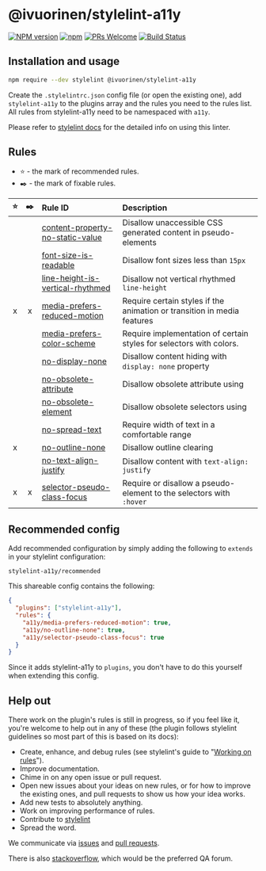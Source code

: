 # @ivuorinen/stylelint-a11y

[![NPM version](http://img.shields.io/npm/v/@ivuorinen/stylelint-a11y.svg)](https://www.npmjs.org/package/@ivuorinen/stylelint-a11y) [![npm](https://img.shields.io/npm/dt/@ivuorinen/stylelint-a11y.svg)](http://www.npmtrends.com/@ivuorinen/stylelint-a11y) [![PRs Welcome](https://img.shields.io/badge/PRs-welcome-brightgreen.svg)](https://egghead.io/courses/how-to-contribute-to-an-open-source-project-on-github) [![Build Status](https://travis-ci.org/ivuorinen/stylelint-a11y.svg?branch=master)](https://travis-ci.org/YozhikM/@ivuorinen/stylelint-a11y)

## Installation and usage

```bash
npm require --dev stylelint @ivuorinen/stylelint-a11y
```

Create the `.stylelintrc.json` config file (or open the existing one), add `stylelint-a11y` to the plugins array and the rules you need to the rules list. All rules from stylelint-a11y need to be namespaced with `a11y`.

Please refer to [stylelint docs][stylelint-guide] for the detailed info on using this linter.

## Rules

- ⭐️ - the mark of recommended rules.
- ✒️ - the mark of fixable rules.

| ⭐ | ️✒️ | Rule ID                                                                   | Description                                                            |
|:-:|:-:| :------------------------------------------------------------------------ | :---------------------------------------------------------------------- |
|   |   | [content-property-no-static-value][rule-content-property-no-static-value] | Disallow unaccessible CSS generated content in pseudo-elements          |
|   |   | [font-size-is-readable][rule-font-size-is-readable]                       | Disallow font sizes less than `15px`                                    |
|   |   | [line-height-is-vertical-rhythmed][rule-line-height-is-vert-rhymed]       | Disallow not vertical rhythmed `line-height`                            |
| x️ | x | [media-prefers-reduced-motion][rule-media-prefers-reduced-motion]         | Require certain styles if the animation or transition in media features |
|   |   | [media-prefers-color-scheme][rule-media-prefers-color-scheme]             | Require implementation of certain styles for selectors with colors.     |
|   |   | [no-display-none][rule-no-display-none]                                   | Disallow content hiding with `display: none` property                   |
|   |   | [no-obsolete-attribute][rule-no-obsolete-attribute]                       | Disallow obsolete attribute using                                       |
|   |   | [no-obsolete-element][rule-no-obsolete-element]                           | Disallow obsolete selectors using                                       |
|   |   | [no-spread-text][rule-no-spread-text]                                     | Require width of text in a comfortable range                            |
| x |   | [no-outline-none][rule-no-outline-none]                                   | Disallow outline clearing                                               |
|   |   | [no-text-align-justify][rule-no-text-align-justify]                       | Disallow content with `text-align: justify`                             |
| x | x | [selector-pseudo-class-focus][rule-selector-pseudo-class-focus]           | Require or disallow a pseudo-element to the selectors with `:hover`     |


## Recommended config

Add recommended configuration by simply adding the following to `extends` in your stylelint configuration:

```
stylelint-a11y/recommended
```

This shareable config contains the following:

```json
{
  "plugins": ["stylelint-a11y"],
  "rules": {
    "a11y/media-prefers-reduced-motion": true,
    "a11y/no-outline-none": true,
    "a11y/selector-pseudo-class-focus": true
  }
}
```

Since it adds stylelint-a11y to `plugins`, you don't have to do this yourself when extending this config.

## Help out

There work on the plugin's rules is still in progress, so if you feel like it, you're welcome to help out in any of these (the plugin follows stylelint guidelines so most part of this is based on its docs):

- Create, enhance, and debug rules (see stylelint's guide to "[Working on rules][stylelint-dev-rules]").
- Improve documentation.
- Chime in on any open issue or pull request.
- Open new issues about your ideas on new rules, or for how to improve the existing ones, and pull requests to show us how your idea works.
- Add new tests to absolutely anything.
- Work on improving performance of rules.
- Contribute to [stylelint](https://github.com/stylelint/stylelint)
- Spread the word.

We communicate via [issues][repo-issues] and [pull requests][repo-pr].

There is also [stackoverflow][so-stylelint], which would be the preferred QA forum.

[repo-issues]: https://github.com/ivuorinen/stylelint-a11y/issues
[repo-pr]: https://github.com/ivuorinen/stylelint-a11y/pulls

[rule-content-property-no-static-value]: ./src/rules/content-property-no-static-value/README.md
[rule-font-size-is-readable]: ./src/rules/font-size-is-readable/README.md
[rule-line-height-is-vert-rhymed]: ./src/rules/line-height-is-vertical-rhythmed/README.md
[rule-media-prefers-reduced-motion]: ./src/rules/media-prefers-reduced-motion/README.md
[rule-media-prefers-color-scheme]: ./src/rules/media-prefers-color-scheme/README.md
[rule-no-display-none]: ./src/rules/no-display-none/README.md
[rule-no-obsolete-attribute]: ./src/rules/no-obsolete-attribute/README.md
[rule-no-obsolete-element]: ./src/rules/no-obsolete-element/README.md
[rule-no-spread-text]: ./src/rules/no-spread-text/README.md
[rule-no-outline-none]: ./src/rules/no-outline-none/README.md
[rule-no-text-align-justify]: ./src/rules/no-text-align-justify/README.md
[rule-selector-pseudo-class-focus]: ./src/rules/selector-pseudo-class-focus/README.md

[stylelint-guide]: https://stylelint.io/user-guide/
[stylelint-dev-rules]: https://github.com/stylelint/stylelint/blob/master/docs/developer-guide/rules.md

[so-stylelint]: https://stackoverflow.com/questions/tagged/stylelint
